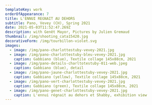 ```yaml
---
templateKey: work
orderOfAppearance: 7
title: L'ENNUI REGNAIT AU DEHORS
subtitle: Pano, Vevey (CH), Spring 2021
date: 2021-05-03T11:52:47.269Z
description: with Genêt Mayor, Pictures by Julien Gremaud
thumbnail: /img/shooting_cata15420.jpg
decorativeForm: /img/tourbillon-violet.svg
images:
  - image: /img/pano-charlottestuby-vevey-2021.jpg
  - image: /img/pano-charlottestuby-bleu-vevey-2021.jpg
    caption: Gabbiano (blue), Textile collage 145x88cm, 2021
  - image: /img/pano-details-charltotestuby-011-web.jpeg
    caption: Gabbiano (blue), detail
  - image: /img/pano-jaune-charlottestuby-vevey-2021.jpg
    caption: Gabbiano (yellow), Textile collage 145x88cm, 2021
  - image: /img/pano-vert-charlottestuby-vevey-2021.jpg
    caption: Gabbiano (green), Textile collage 145x88cm, 2021
  - image: /img/pano-genet-charlottestuby-vevey-2021.jpg
    caption: L'ennui régnait au dehors et Shabby, exhibition view
---
```

